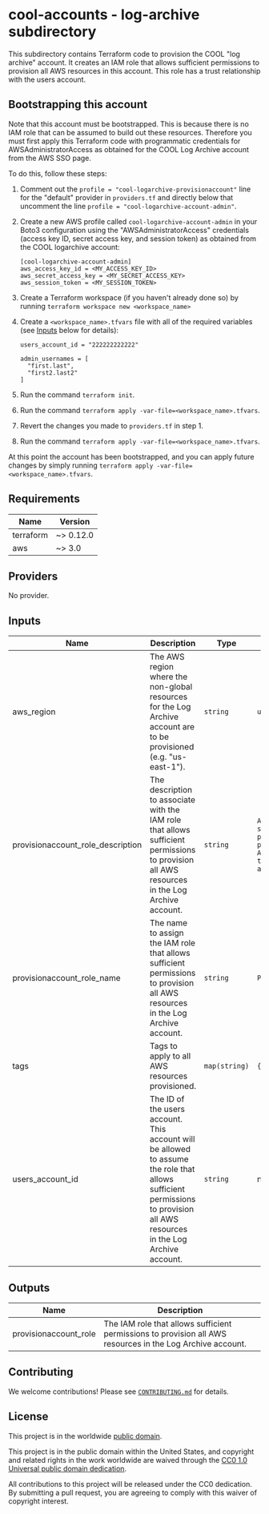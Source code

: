 # cool-accounts - log-archive subdirectory #

This subdirectory contains Terraform code to provision the COOL "log
archive" account.  It creates an IAM role that allows sufficient
permissions to provision all AWS resources in this account.  This role
has a trust relationship with the users account.

## Bootstrapping this account ##

Note that this account must be bootstrapped.  This is because there is
no IAM role that can be assumed to build out these resources.
Therefore you must first apply this Terraform code with programmatic
credentials for AWSAdministratorAccess as obtained for the COOL Log
Archive account from the AWS SSO page.

To do this, follow these steps:

1. Comment out the `profile = "cool-logarchive-provisionaccount"` line
   for the "default" provider in `providers.tf` and directly below
   that uncomment the line `profile =
   "cool-logarchive-account-admin"`.
1. Create a new AWS profile called `cool-logarchive-account-admin`
   in your Boto3 configuration using the "AWSAdministratorAccess"
   credentials (access key ID, secret access key, and session token)
   as obtained from the COOL logarchive account:

   ```console
   [cool-logarchive-account-admin]
   aws_access_key_id = <MY_ACCESS_KEY_ID>
   aws_secret_access_key = <MY_SECRET_ACCESS_KEY>
   aws_session_token = <MY_SESSION_TOKEN>
   ```

1. Create a Terraform workspace (if you haven't already done so) by running
   `terraform workspace new <workspace_name>`
1. Create a `<workspace_name>.tfvars` file with all of the required
   variables (see [Inputs](#Inputs) below for details):

   ```console
   users_account_id = "222222222222"

   admin_usernames = [
     "first.last",
     "first2.last2"
   ]
   ```

1. Run the command `terraform init`.
1. Run the command `terraform apply
   -var-file=<workspace_name>.tfvars`.
1. Revert the changes you made to `providers.tf` in step 1.
1. Run the command `terraform apply
    -var-file=<workspace_name>.tfvars`.

At this point the account has been bootstrapped, and you can apply
future changes by simply running `terraform apply
-var-file=<workspace_name>.tfvars`.

## Requirements ##

| Name | Version |
|------|---------|
| terraform | ~> 0.12.0 |
| aws | ~> 3.0 |

## Providers ##

No provider.

## Inputs ##

| Name | Description | Type | Default | Required |
|------|-------------|------|---------|:--------:|
| aws_region | The AWS region where the non-global resources for the Log Archive account are to be provisioned (e.g. "us-east-1"). | `string` | `us-east-1` | no |
| provisionaccount_role_description | The description to associate with the IAM role that allows sufficient permissions to provision all AWS resources in the Log Archive account. | `string` | `Allows sufficient permissions to provision all AWS resources in the Log Archive account.` | no |
| provisionaccount_role_name | The name to assign the IAM role that allows sufficient permissions to provision all AWS resources in the Log Archive account. | `string` | `ProvisionAccount` | no |
| tags | Tags to apply to all AWS resources provisioned. | `map(string)` | `{}` | no |
| users_account_id | The ID of the users account.  This account will be allowed to assume the role that allows sufficient permissions to provision all AWS resources in the Log Archive account. | `string` | n/a | yes |

## Outputs ##

| Name | Description |
|------|-------------|
| provisionaccount_role | The IAM role that allows sufficient permissions to provision all AWS resources in the Log Archive account. |

## Contributing ##

We welcome contributions!  Please see
[`CONTRIBUTING.md`](../CONTRIBUTING.md) for details.

## License ##

This project is in the worldwide [public domain](LICENSE).

This project is in the public domain within the United States, and
copyright and related rights in the work worldwide are waived through
the [CC0 1.0 Universal public domain
dedication](https://creativecommons.org/publicdomain/zero/1.0/).

All contributions to this project will be released under the CC0
dedication. By submitting a pull request, you are agreeing to comply
with this waiver of copyright interest.
